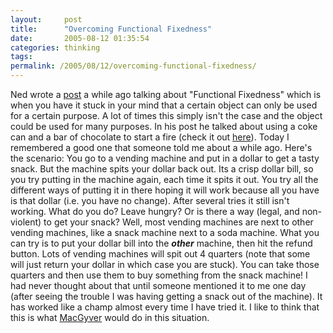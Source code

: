 ```yaml
---
layout:     post
title:      "Overcoming Functional Fixedness"
date:       2005-08-12 01:35:54
categories: thinking
tags:  
permalink: /2005/08/12/overcoming-functional-fixedness/
---
```

Ned wrote a [post](http://www.nedbatchelder.com/blog/200504.html#e20050424T183201) a while ago talking about "Functional Fixedness" which is when you have it stuck in your mind that a certain object can only be used for a certain purpose. A lot of times this simply isn't the case and the object could be used for many purposes. In his post he talked about using a coke can and a bar of chocolate to start a fire (check it out [here](http://www.trackertrail.com/survival/fire/cokeandchocolatebar/)). Today I remembered a good one that someone told me about a while ago. Here's the scenario: You go to a vending machine and put in a dollar to get a tasty snack. But the machine spits your dollar back out. Its a crisp dollar bill, so you try putting in the machine again, each time it spits it out. You try all the different ways of putting it in there hoping it will work because all you have is that dollar (i.e. you have no change). After several tries it still isn't working. What do you do? Leave hungry? Or is there a way (legal, and non-violent) to get your snack? Well, most vending machines are next to other vending machines, like a snack machine next to a soda machine. What you can try is to put your dollar bill into the **_other_** machine, then hit the refund button. Lots of vending machines will spit out 4 quarters (note that some will just return your dollar in which case you are stuck). You can take those quarters and then use them to buy something from the snack machine! I had never thought about that until someone mentioned it to me one day (after seeing the trouble I was having getting a snack out of the machine). It has worked like a champ almost every time I have tried it. I like to think that this is what [MacGyver](http://www.imdb.com/title/tt0088559/) would do in this situation. 
